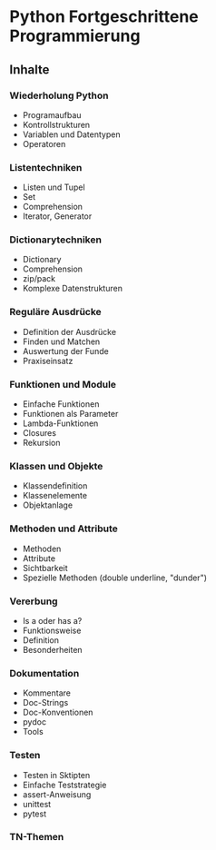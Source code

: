 # Python Fortgeschrittene Programmierung


## Inhalte

### Wiederholung Python 

- Programaufbau
- Kontrollstrukturen
- Variablen und Datentypen
- Operatoren

### Listentechniken

- Listen und Tupel
- Set
- Comprehension
- Iterator, Generator

### Dictionarytechniken

- Dictionary
- Comprehension
- zip/pack
- Komplexe Datenstrukturen

### Reguläre Ausdrücke

- Definition der Ausdrücke
- Finden und Matchen
- Auswertung der Funde
- Praxiseinsatz

### Funktionen und Module

- Einfache Funktionen
- Funktionen als Parameter
- Lambda-Funktionen
- Closures
- Rekursion

### Klassen und Objekte

- Klassendefinition
- Klassenelemente
- Objektanlage

### Methoden und Attribute

- Methoden
- Attribute
- Sichtbarkeit
- Spezielle Methoden (double underline, "dunder")

### Vererbung

- Is a oder has a?
- Funktionsweise
- Definition
- Besonderheiten

### Dokumentation

- Kommentare
- Doc-Strings
- Doc-Konventionen
- pydoc
- Tools

### Testen

- Testen in Sktipten
- Einfache Teststrategie
- assert-Anweisung
- unittest
- pytest

### TN-Themen


